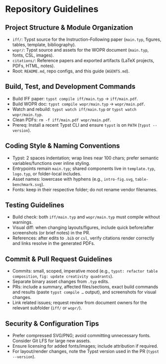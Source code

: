 # Repository Guidelines

## Project Structure & Module Organization
- `iff/`: Typst source for the Instruction-Following paper (`main.typ`, figures, tables, template, bibliography).
- `wopr/`: Typst source and assets for the WOPR document (`main.typ`, fonts, CSL, images).
- `citations/`: Reference papers and exported artifacts (LaTeX projects, PDFs, HTML, notes).
- Root: `README.md`, repo configs, and this guide (`AGENTS.md`).

## Build, Test, and Development Commands
- Build IFF paper: `typst compile iff/main.typ` → `iff/main.pdf`.
- Build WOPR doc: `typst compile wopr/main.typ` → `wopr/main.pdf`.
- Watch and rebuild: `typst watch iff/main.typ` or `typst watch wopr/main.typ`.
- Clean PDFs: `rm -f iff/main.pdf wopr/main.pdf`.
- Prereq: Install a recent Typst CLI and ensure `typst` is on `PATH` (`typst --version`).

## Coding Style & Naming Conventions
- Typst: 2 spaces indentation; wrap lines near 100 chars; prefer semantic variables/functions over inline styling.
- Entrypoints remain `main.typ`; shared components live in `template.typ`, `logo.typ`, or folder-local includes.
- Asset names: lowercase with hyphens (e.g., `intro-fig.svg`, `table-benchmark.svg`).
- Fonts: keep in their respective folder; do not rename vendor filenames.

## Testing Guidelines
- Build check: both `iff/main.typ` and `wopr/main.typ` must compile without warnings.
- Visual diff: when changing layouts/figures, include quick before/after screenshots (or brief notes) in the PR.
- References: after edits to `.bib` or `csl`, verify citations render correctly and links resolve in the generated PDFs.

## Commit & Pull Request Guidelines
- Commits: small, scoped, imperative mood (e.g., `typst: refactor table composition`, `fig: update creativity quadrants`).
- Separate binary asset changes from `.typ` edits.
- PRs: include a summary, affected files/sections, exact build commands and results (paste `typst compile …` output), and screenshots for visual changes.
- Link related issues; request review from document owners for the relevant subfolder (`iff/` or `wopr/`).

## Security & Configuration Tips
- Prefer compressed SVG/PNG; avoid committing unnecessary fonts. Consider Git LFS for large new assets.
- Ensure licensing for added fonts/images; include attribution if required.
- For layout/render changes, note the Typst version used in the PR (`typst --version`).

